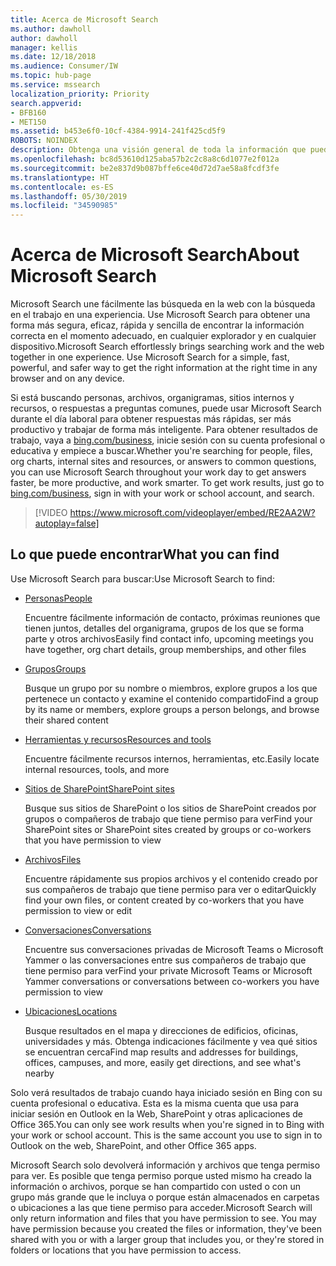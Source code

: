 ```yaml
---
title: Acerca de Microsoft Search
ms.author: dawholl
author: dawholl
manager: kellis
ms.date: 12/18/2018
ms.audience: Consumer/IW
ms.topic: hub-page
ms.service: mssearch
localization_priority: Priority
search.appverid:
- BFB160
- MET150
ms.assetid: b453e6f0-10cf-4384-9914-241f425cd5f9
ROBOTS: NOINDEX
description: Obtenga una visión general de toda la información que puede encontrar al usar Microsoft Search
ms.openlocfilehash: bc8d53610d125aba57b2c2c8a8c6d1077e2f012a
ms.sourcegitcommit: be2e837d9b087bffe6ce40d72d7ae58a8fcdf3fe
ms.translationtype: HT
ms.contentlocale: es-ES
ms.lasthandoff: 05/30/2019
ms.locfileid: "34590985"
---
```

# <a name="about-microsoft-search"></a><span data-ttu-id="b860c-103">Acerca de Microsoft Search</span><span class="sxs-lookup"><span data-stu-id="b860c-103">About Microsoft Search</span></span>

<span data-ttu-id="b860c-p101">Microsoft Search une fácilmente las búsqueda en la web con la búsqueda en el trabajo en una experiencia. Use Microsoft Search para obtener una forma más segura, eficaz, rápida y sencilla de encontrar la información correcta en el momento adecuado, en cualquier explorador y en cualquier dispositivo.</span><span class="sxs-lookup"><span data-stu-id="b860c-p101">Microsoft Search effortlessly brings searching work and the web together in one experience. Use Microsoft Search for a simple, fast, powerful, and safer way to get the right information at the right time in any browser and on any device.</span></span>
  
<span data-ttu-id="b860c-p102">Si está buscando personas, archivos, organigramas, sitios internos y recursos, o respuestas a preguntas comunes, puede usar Microsoft Search durante el día laboral para obtener respuestas más rápidas, ser más productivo y trabajar de forma más inteligente. Para obtener resultados de trabajo, vaya a [bing.com/business](https://www.bing.com/business), inicie sesión con su cuenta profesional o educativa y empiece a buscar.</span><span class="sxs-lookup"><span data-stu-id="b860c-p102">Whether you're searching for people, files, org charts, internal sites and resources, or answers to common questions, you can use Microsoft Search throughout your work day to get answers faster, be more productive, and work smarter. To get work results, just go to [bing.com/business](https://www.bing.com/business), sign in with your work or school account, and search.</span></span> 
  
> [!VIDEO https://www.microsoft.com/videoplayer/embed/RE2AA2W?autoplay=false]

## <a name="what-you-can-find"></a><span data-ttu-id="b860c-108">Lo que puede encontrar</span><span class="sxs-lookup"><span data-stu-id="b860c-108">What you can find</span></span>
  
<span data-ttu-id="b860c-109">Use Microsoft Search para buscar:</span><span class="sxs-lookup"><span data-stu-id="b860c-109">Use Microsoft Search to find:</span></span>
  
- [<span data-ttu-id="b860c-110">Personas</span><span class="sxs-lookup"><span data-stu-id="b860c-110">People</span></span>](find-people-and-groups.md)
    
    <span data-ttu-id="b860c-111">Encuentre fácilmente información de contacto, próximas reuniones que tienen juntos, detalles del organigrama, grupos de los que se forma parte y otros archivos</span><span class="sxs-lookup"><span data-stu-id="b860c-111">Easily find contact info, upcoming meetings you have together, org chart details, group memberships, and other files</span></span>
    
- [<span data-ttu-id="b860c-112">Grupos</span><span class="sxs-lookup"><span data-stu-id="b860c-112">Groups</span></span>](find-people-and-groups.md)
    
    <span data-ttu-id="b860c-113">Busque un grupo por su nombre o miembros, explore grupos a los que pertenece un contacto y examine el contenido compartido</span><span class="sxs-lookup"><span data-stu-id="b860c-113">Find a group by its name or members, explore groups a person belongs, and browse their shared content</span></span>
    
- [<span data-ttu-id="b860c-114">Herramientas y recursos</span><span class="sxs-lookup"><span data-stu-id="b860c-114">Resources and tools</span></span>](find-resources-tools-and-more.md)
    
    <span data-ttu-id="b860c-115">Encuentre fácilmente recursos internos, herramientas, etc.</span><span class="sxs-lookup"><span data-stu-id="b860c-115">Easily locate internal resources, tools, and more</span></span>
    
- [<span data-ttu-id="b860c-116">Sitios de SharePoint</span><span class="sxs-lookup"><span data-stu-id="b860c-116">SharePoint sites</span></span>](find-sharepoint-sites.md)
    
    <span data-ttu-id="b860c-117">Busque sus sitios de SharePoint o los sitios de SharePoint creados por grupos o compañeros de trabajo que tiene permiso para ver</span><span class="sxs-lookup"><span data-stu-id="b860c-117">Find your SharePoint sites or SharePoint sites created by groups or co-workers that you have permission to view</span></span>
    
- [<span data-ttu-id="b860c-118">Archivos</span><span class="sxs-lookup"><span data-stu-id="b860c-118">Files</span></span>](find-files.md)
    
    <span data-ttu-id="b860c-119">Encuentre rápidamente sus propios archivos y el contenido creado por sus compañeros de trabajo que tiene permiso para ver o editar</span><span class="sxs-lookup"><span data-stu-id="b860c-119">Quickly find your own files, or content created by co-workers that you have permission to view or edit</span></span>
    
- [<span data-ttu-id="b860c-120">Conversaciones</span><span class="sxs-lookup"><span data-stu-id="b860c-120">Conversations</span></span>](find-conversations.md)
    
    <span data-ttu-id="b860c-121">Encuentre sus conversaciones privadas de Microsoft Teams o Microsoft Yammer o las conversaciones entre sus compañeros de trabajo que tiene permiso para ver</span><span class="sxs-lookup"><span data-stu-id="b860c-121">Find your private Microsoft Teams or Microsoft Yammer conversations or conversations between co-workers you have permission to view</span></span>
    
- [<span data-ttu-id="b860c-122">Ubicaciones</span><span class="sxs-lookup"><span data-stu-id="b860c-122">Locations</span></span>](find-locations.md)
    
    <span data-ttu-id="b860c-123">Busque resultados en el mapa y direcciones de edificios, oficinas, universidades y más. Obtenga indicaciones fácilmente y vea qué sitios se encuentran cerca</span><span class="sxs-lookup"><span data-stu-id="b860c-123">Find map results and addresses for buildings, offices, campuses, and more, easily get directions, and see what's nearby</span></span>    
    
<span data-ttu-id="b860c-p103">Solo verá resultados de trabajo cuando haya iniciado sesión en Bing con su cuenta profesional o educativa. Esta es la misma cuenta que usa para iniciar sesión en Outlook en la Web, SharePoint y otras aplicaciones de Office 365.</span><span class="sxs-lookup"><span data-stu-id="b860c-p103">You can only see work results when you're signed in to Bing with your work or school account. This is the same account you use to sign in to Outlook on the web, SharePoint, and other Office 365 apps.</span></span> 
  
<span data-ttu-id="b860c-p104">Microsoft Search solo devolverá información y archivos que tenga permiso para ver. Es posible que tenga permiso porque usted mismo ha creado la información o archivos, porque se han compartido con usted o con un grupo más grande que le incluya o porque están almacenados en carpetas o ubicaciones a las que tiene permiso para acceder.</span><span class="sxs-lookup"><span data-stu-id="b860c-p104">Microsoft Search will only return information and files that you have permission to see. You may have permission because you created the files or information, they've been shared with you or with a larger group that includes you, or they're stored in folders or locations that you have permission to access.</span></span>

  

